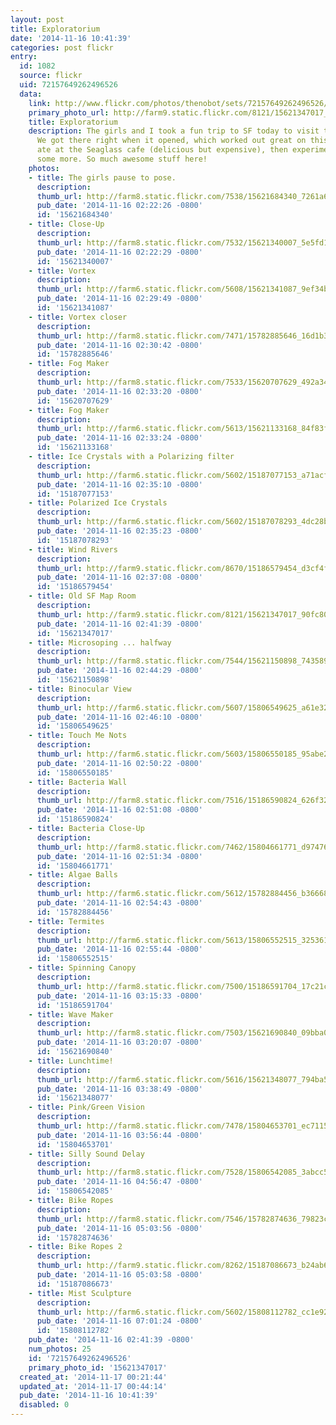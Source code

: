```yaml
---
layout: post
title: Exploratorium
date: '2014-11-16 10:41:39'
categories: post flickr
entry:
  id: 1082
  source: flickr
  uid: 72157649262496526
  data:
    link: http://www.flickr.com/photos/thenobot/sets/72157649262496526/
    primary_photo_url: http://farm9.static.flickr.com/8121/15621347017_90fc8014fc_m.jpg
    title: Exploratorium
    description: The girls and I took a fun trip to SF today to visit the Exploratorium.
      We got there right when it opened, which worked out great on this Sunday. We
      ate at the Seaglass cafe (delicious but expensive), then experimented around
      some more. So much awesome stuff here!
    photos:
    - title: The girls pause to pose.
      description: 
      thumb_url: http://farm8.static.flickr.com/7538/15621684340_7261a649e3_s.jpg
      pub_date: '2014-11-16 02:22:26 -0800'
      id: '15621684340'
    - title: Close-Up
      description: 
      thumb_url: http://farm8.static.flickr.com/7532/15621340007_5e5fd19554_s.jpg
      pub_date: '2014-11-16 02:22:29 -0800'
      id: '15621340007'
    - title: Vortex
      description: 
      thumb_url: http://farm6.static.flickr.com/5608/15621341087_9ef34ba379_s.jpg
      pub_date: '2014-11-16 02:29:49 -0800'
      id: '15621341087'
    - title: Vortex closer
      description: 
      thumb_url: http://farm8.static.flickr.com/7471/15782885646_16d1b31b64_s.jpg
      pub_date: '2014-11-16 02:30:42 -0800'
      id: '15782885646'
    - title: Fog Maker
      description: 
      thumb_url: http://farm8.static.flickr.com/7533/15620707629_492a34047a_s.jpg
      pub_date: '2014-11-16 02:33:20 -0800'
      id: '15620707629'
    - title: Fog Maker
      description: 
      thumb_url: http://farm6.static.flickr.com/5613/15621133168_84f83f2ac1_s.jpg
      pub_date: '2014-11-16 02:33:24 -0800'
      id: '15621133168'
    - title: Ice Crystals with a Polarizing filter
      description: 
      thumb_url: http://farm6.static.flickr.com/5602/15187077153_a71acf9043_s.jpg
      pub_date: '2014-11-16 02:35:10 -0800'
      id: '15187077153'
    - title: Polarized Ice Crystals
      description: 
      thumb_url: http://farm6.static.flickr.com/5602/15187078293_4dc28ba01a_s.jpg
      pub_date: '2014-11-16 02:35:23 -0800'
      id: '15187078293'
    - title: Wind Rivers
      description: 
      thumb_url: http://farm9.static.flickr.com/8670/15186579454_d3cf4f915a_s.jpg
      pub_date: '2014-11-16 02:37:08 -0800'
      id: '15186579454'
    - title: Old SF Map Room
      description: 
      thumb_url: http://farm9.static.flickr.com/8121/15621347017_90fc8014fc_s.jpg
      pub_date: '2014-11-16 02:41:39 -0800'
      id: '15621347017'
    - title: Microsoping ... halfway
      description: 
      thumb_url: http://farm8.static.flickr.com/7544/15621150898_743589d52b_s.jpg
      pub_date: '2014-11-16 02:44:29 -0800'
      id: '15621150898'
    - title: Binocular View
      description: 
      thumb_url: http://farm6.static.flickr.com/5607/15806549625_a61e32a33f_s.jpg
      pub_date: '2014-11-16 02:46:10 -0800'
      id: '15806549625'
    - title: Touch Me Nots
      description: 
      thumb_url: http://farm6.static.flickr.com/5603/15806550185_95abe2942e_s.jpg
      pub_date: '2014-11-16 02:50:22 -0800'
      id: '15806550185'
    - title: Bacteria Wall
      description: 
      thumb_url: http://farm8.static.flickr.com/7516/15186590824_626f323d02_s.jpg
      pub_date: '2014-11-16 02:51:08 -0800'
      id: '15186590824'
    - title: Bacteria Close-Up
      description: 
      thumb_url: http://farm8.static.flickr.com/7462/15804661771_d97476627c_s.jpg
      pub_date: '2014-11-16 02:51:34 -0800'
      id: '15804661771'
    - title: Algae Balls
      description: 
      thumb_url: http://farm6.static.flickr.com/5612/15782884456_b36668a970_s.jpg
      pub_date: '2014-11-16 02:54:43 -0800'
      id: '15782884456'
    - title: Termites
      description: 
      thumb_url: http://farm6.static.flickr.com/5613/15806552515_325361ae10_s.jpg
      pub_date: '2014-11-16 02:55:44 -0800'
      id: '15806552515'
    - title: Spinning Canopy
      description: 
      thumb_url: http://farm8.static.flickr.com/7500/15186591704_17c21c7470_s.jpg
      pub_date: '2014-11-16 03:15:33 -0800'
      id: '15186591704'
    - title: Wave Maker
      description: 
      thumb_url: http://farm8.static.flickr.com/7503/15621690840_09bba08609_s.jpg
      pub_date: '2014-11-16 03:20:07 -0800'
      id: '15621690840'
    - title: Lunchtime!
      description: 
      thumb_url: http://farm6.static.flickr.com/5616/15621348077_794ba5c8c6_s.jpg
      pub_date: '2014-11-16 03:38:49 -0800'
      id: '15621348077'
    - title: Pink/Green Vision
      description: 
      thumb_url: http://farm8.static.flickr.com/7478/15804653701_ec71155dca_s.jpg
      pub_date: '2014-11-16 03:56:44 -0800'
      id: '15804653701'
    - title: Silly Sound Delay
      description: 
      thumb_url: http://farm8.static.flickr.com/7528/15806542085_3abcc54f5c_s.jpg
      pub_date: '2014-11-16 04:56:47 -0800'
      id: '15806542085'
    - title: Bike Ropes
      description: 
      thumb_url: http://farm8.static.flickr.com/7546/15782874636_79823cf646_s.jpg
      pub_date: '2014-11-16 05:03:56 -0800'
      id: '15782874636'
    - title: Bike Ropes 2
      description: 
      thumb_url: http://farm9.static.flickr.com/8262/15187086673_b24ab623fe_s.jpg
      pub_date: '2014-11-16 05:03:58 -0800'
      id: '15187086673'
    - title: Mist Sculpture
      description: 
      thumb_url: http://farm6.static.flickr.com/5602/15808112782_cc1e921a71_s.jpg
      pub_date: '2014-11-16 07:01:24 -0800'
      id: '15808112782'
    pub_date: '2014-11-16 02:41:39 -0800'
    num_photos: 25
    id: '72157649262496526'
    primary_photo_id: '15621347017'
  created_at: '2014-11-17 00:21:44'
  updated_at: '2014-11-17 00:44:14'
  pub_date: '2014-11-16 10:41:39'
  disabled: 0
---
```

